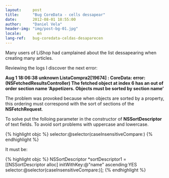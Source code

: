 ```yaml
---
layout:     post
title:      "Bug CoreData - cells dessapear"
date:       2012-08-01 18:55:00
author:     "Daniel Vela"
header-img: "img/post-bg-01.jpg"
locale:       en
lang-ref:   bug-coredata-celdas-desaparecen
---
```


Many users of LiShop had camplained about the list dessapearing when creating many articles.

Reviewing the logs I discover the next error:

**Aug 1 18:06:38 unknown ListaCompra2[19674] \: CoreData: error: (NSFetchedResultsController) The fetched object at index 6 has an out of order section name ‘Appetizers. Objects must be sorted by section name’**

The problem was provoked because when objects are sorted by a property, this ordering must correspond with the sort of sections of the **NSFetchRequest**.

To solve put the folloing parameter in the constructor of **NSSortDescriptor** of text fields. To avoid sort problems with uppercase and lowercase.

{% highlight objc %}
selector:@selector(caseInsensitiveCompare:)
{% endhighlight %}

It must be:

{% highlight objc %}
NSSortDescriptor *sortDescriptor1 = [[NSSortDescriptor alloc] initWithKey:@"name" ascending:YES selector:@selector(caseInsensitiveCompare:)];
{% endhighlight %}